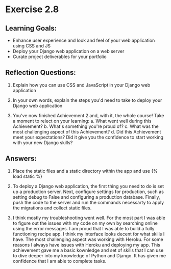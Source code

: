 # Exercise 2.8

## Learning Goals:

- Enhance user experience and look and feel of your web application using CSS and JS
- Deploy your Django web application on a web server
- Curate project deliverables for your portfolio

## Reflection Questions: 

1. Explain how you can use CSS and JavaScript in your Django web application

2. In your own words, explain the steps you'd need to take to deploy your Django web application

3. You've now finished Achievement 2 and, with it, the whole course! Take a moment to relect on your learning:
   a. What went well during this Achievement?
   b. What's something you're proud of?
   c. What was the most challenging aspect of this Achievement?
   d. Did this Achievement meet your expectations? Did it give you the confidence to start working with your new Django skills?
   
## Answers:
1. Place the static files and a static directory within the app and use
   {% load static %}
   <link rel="stylesheet" type="text/css" href="{% static 'css/style.css'%}">
   <script scr="{% static 'js/script.js' %}"></script>

2. To deploy a Django web application, the first thing you need to do is set up a production server. Next, configure settings for production, such as setting debug to False and configuring a production database. Finally, push the code to the server and run the commands necessarty to apply the migrations and collect static files.

3. I think mostly my troubleshooting went well. For the most part I was able to figure out the issues with my code on my own by searching online using the error messages. I am proud that I was able to build a fully functioning recipe app. I think my interface looks decent for what skills I have. The most challenging aspect was working with Heroku. For some reasons I always have issues with Heroku and deploying my app. This achievement gave me a basic kownledge and set of skills that I can use to dive deeper into my knowledge of Python and Django. It has given me confidence that I am able to complete tasks.

